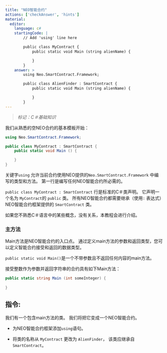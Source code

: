 ```yaml
---
title: "NEO智能合约"
actions: ['checkAnswer', 'hints']
material: 
  editor:
    language: c#
    startingCode: |
        // Add 'using' line here

        public class MyContract {
            public static void Main (string alienName) {

            }
        }
    answer: > 
        using Neo.SmartContract.Framework;

        public class AlienFinder : SmartContract {
            public static void Main (string alienName) {

            }
        }
---
```


> *标记：C＃基础知识*

我们从熟悉的空NEO合约的基本模板开始：

```c#
using Neo.SmartContract.Framework;

public class MyContract : SmartContract {
    public static void Main () {

    }
}
```

关键字`using` 允许当前合约使用NEO提供的`Neo.SmartContract.Framework` 中编写的类型和方法。 第一行是编写任何NEO智能合约所必需的。

 `public class MyContract : SmartContract` 行是标准的C＃类声明。 它声明一个名为 `MyContract`的 `public` 类。 
 所有NEO智能合约都需要继承（使用`:` 表达式）NEO智能合约框架提供的 `SmartContract` 类。

如果您不熟悉C＃语言中的某些概念，没有关系，本教程会进行介绍。

### 主方法

Main方法是NEO智能合约的入口点。 通过定义main方法的参数和返回类型，您可以定义智能合约接受和返回的数据类型。

`public static void Main()`是一个不带参数且不返回任何内容的main方法。

接受整数作为参数并返回字符串的合约具有如下Main方法：

```c#
public static string Main (int someInteger) {
  
}
```


## 指令: 

我们有一个包含main方法的类。 我们将把它变成一个NEO智能合约。

- 为NEO智能合约框架添加`using`语句。

- 将类的名称从 `MyContract` 更改为 `AlienFinder`， 该类应继承自`SmartContract`。
